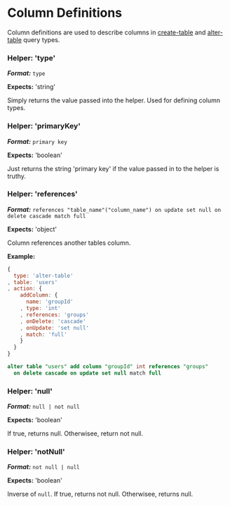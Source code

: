 # Column Definitions

Column definitions are used to describe columns in [create-table](./query-types.md#type-create-table) and [alter-table](./query-types.md#type-alter-table) query types.

### Helper: 'type'

___Format:___ ```type```

__Expects:__ 'string'

Simply returns the value passed into the helper. Used for defining column types.

### Helper: 'primaryKey'

___Format:___ ```primary key```

__Expects:__ 'boolean'

Just returns the string 'primary key' if the value passed in to the helper is truthy.

### Helper: 'references'

___Format:___ ```references "table_name"("column_name") on update set null on delete cascade match full```

__Expects:__ 'object'

Column references another tables column.

__Example:__

```javascript
{
  type: 'alter-table'
, table: 'users'
, action: {
    addColumn: {
      name: 'groupId'
    , type: 'int'
    , references: 'groups'
    , onDelete: 'cascade'
    , onUpdate: 'set null'
    , match: 'full'
    }
  }
}
```

```sql
alter table "users" add column "groupId" int references "groups"
  on delete cascade on update set null match full
```

### Helper: 'null'

___Format:___ ```null | not null```

__Expects:__ 'boolean'

If true, returns null. Otherwisee, return not null.

### Helper: 'notNull'

___Format:___ ```not null | null```

__Expects:__ 'boolean'

Inverse of ```null```. If true, returns not null. Otherwisee, returns null.